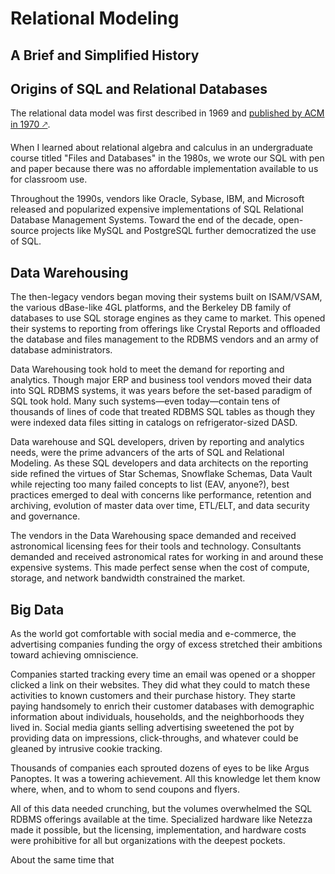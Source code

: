 <base target="_blank" />

# Relational Modeling

## A Brief and Simplified History

## Origins of SQL and Relational Databases

The relational data model was first described in 1969 and [published by ACM in 1970 &#x1f855;](https://web.archive.org/web/20070612235326/http://www.acm.org/classics/nov95/toc.html).  

When I learned about relational algebra and calculus in an undergraduate course titled "Files and Databases" in the 1980s, we wrote our SQL with pen and paper because there was no affordable implementation available to us for classroom use.

Throughout the 1990s, vendors like Oracle, Sybase, IBM, and Microsoft released and popularized expensive implementations of SQL Relational Database Management Systems.  Toward the end of the decade, open-source projects like MySQL and PostgreSQL further democratized the use of SQL.

## Data Warehousing

The then-legacy vendors began moving their systems built on ISAM/VSAM, the various dBase-like 4GL platforms, and the Berkeley DB family of databases to use SQL storage engines as they came to market.  This opened their systems to reporting from offerings like Crystal Reports and offloaded the database and files management to the RDBMS vendors and an army of database administrators.

Data Warehousing took hold to meet the demand for reporting and analytics.  Though major ERP and business tool vendors moved their data into SQL RDBMS systems, it was years before the set-based paradigm of SQL took hold.  Many such systems&mdash;even today&mdash;contain tens of thousands of lines of code that treated RDBMS SQL tables as though they were indexed data files sitting in catalogs on refrigerator-sized DASD.

Data warehouse and SQL developers, driven by reporting and analytics needs, were the prime advancers of the arts of SQL and Relational Modeling.  As these SQL developers and data architects on the reporting side refined the virtues of Star Schemas, Snowflake Schemas, Data Vault while rejecting too many failed concepts to list (EAV, anyone?), best practices emerged to deal with concerns like performance, retention and archiving, evolution of master data over time, ETL/ELT, and data security and governance.

The vendors in the Data Warehousing space demanded and received astronomical licensing fees for their tools and technology.  Consultants demanded and received astronomical rates for working in and around these expensive systems.  This made perfect sense when the cost of compute, storage, and network bandwidth constrained the market.

## Big Data

As the world got comfortable with social media and e-commerce, the advertising companies funding the orgy of excess stretched their ambitions toward achieving omniscience.  

Companies started tracking every time an email was opened or a shopper clicked a link on their websites.  They did what they could to match these activities to known customers and their purchase history.  They starte paying handsomely to enrich their customer databases with demographic information about individuals, households, and the neighborhoods they lived in.  Social media giants selling advertising sweetened the pot by providing data on impressions, click-throughs, and whatever could be gleaned by intrusive cookie tracking.

Thousands of companies each sprouted dozens of eyes to be like Argus Panoptes.  It was a towering achievement.  All this knowledge let them know where, when, and to whom to send coupons and flyers.

All of this data needed crunching, but the volumes overwhelmed the SQL RDBMS offerings available at the time.  Specialized hardware like Netezza made it possible, but the licensing, implementation, and hardware costs were prohibitive for all but organizations with the deepest pockets.

About the same time that 

